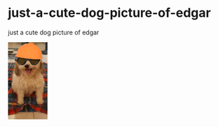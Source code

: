 # just-a-cute-dog-picture-of-edgar
just a cute dog picture of edgar

<div align="left"><img src="https://github.com/NinaMirey/just-a-cute-dog-picture-of-edgar/blob/main/just-a-cute-dog-picture-of-edgar.jpg" width="90"> </div>

